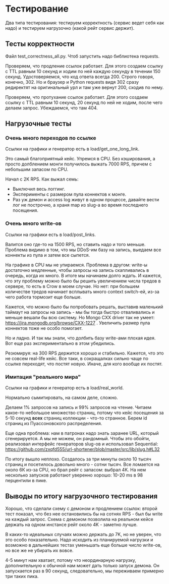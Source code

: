 # Тестирование

Два типа тестирования: тестируем корректность (сервис ведет себя как надо) и тестируем нагрузочно (какой рейт сервис держит).

## Тесты корректности

Файл test_correctness_all.py. Чтоб запустить надо библиотека requests.

Проверяем, что продление ссылок работает. Для этого создаем ссылку с TTL равным 10 секунд и ходим по ней каждую секунду в течении 150 секунд. Удостоверяемся, что код ответа всегда 200. Строго говоря, конечно, 302. Но и браузер и Python requests видя 302 сразу редиректят на оригинальный урл и там уже вернут 200, сходив по нему.

Проверяем, что протухание ссылок работает. Для этого создаем ссылку с TTL равным 10 секунд, 20 секунд по ней не ходим, после чего делаем запрос. Убеждаемся, что там 404.

## Нагрузочные тесты

### Очень много переходов по ссылке

Ссылки на графики и генератор есть в load/get_one_long_link.

Это самый благоприятный кейс. Упремся в CPU. Без кэширования, а просто долблением монги получилось выжать 7000 RPS, причем с небольшим запасом по CPU.

Начал с 2K RPS. Как выжал семь:
  - Выключил весь логгинг.
  - Эксперименты с размером пула коннектов к монге.
  - Раз уж демон и access log живут в одном процессе, давайте вести лог не построчно, а храня map из slug-а во время последнего посещения.

### Очень много write-ов

Ссылки на графики есть в load/post_links.

Валится оно где-то на 1500 RPS, но ставить надо и того меньше. Проблема видимо в том, что мы DDoS-им базу на запись, выедаем все коннекты из пула и затем все сыпется.

На графике в CPU мы не упираемся. Проблема в другом: write-ы достаточно медленные, чтобы запросы на запись скапливались в очередь, когда их много. В итоге мы начинаем долго ждать. И кажется, что эту проблему можно было бы решить увеличением числа тредов в сервере, то есть в Crow в моем случае. Но нет: при большем количестве тредов начинает всплывать много context switch-ей, из-за чего работа тормозит еще больше.

Кажется, что можно было бы попробовать решать, выставив маленький таймаут на запросы на запись - мы бы тогда быстро отваливались и меньше вешали бы всю систему. Но Mongo CXX driver так не умеет: https://jira.mongodb.org/browse/CXX-1227 .  Увеличить размер пула коннектов тоже не особо помогает.

Но и ладно. И так мы знали, что долбить базу write-ами плохая идея. Вот еще раз экспериментально в этом убедились.

Резюмируя: на 300 RPS держится хорошо и стабильно. Кажется, что это не совсем real-life кейс. Все таки, в сокращалках сильно чаще по ссылке переходят, что постят новую. Иначе, для кого вообще их постят.

### Имитация "реального мира"

Ссылки на графики и генератор есть в load/real_world.

Нормально сымитировать, на самом деле, сложно.

Делаем 1% запросов на запись и 99% запросов на чтение. Читаем какое-то небольшое множество страниц, потому что кейс посещения за 5-10 секунд  __всех__ страниц коллекции - что-то странное. Берем id страниц из Пуассоновского распределения.

Еще одна проблема: нам в патронах надо знать заранее URL, который сгенерируется. А мы не можем, он рандомный. Чтобы это обойти, реализовал интерфейс генераторов slug-ов и использовал Sequential: https://github.com/zxqfd555/url-shortener/blob/master/src/lib/slug.h#L32

По итогу вышло неплохо. Создалось за три минуты около 10 тысяч страниц и посетилось довольно много - сотни тысяч. Все ломается на около 6К из-за CPU, но брал рейт с запасом: выбрал 4K. На нем несколько запусков работают уверенно хорошо: 10-20 ms в 98 перцентили в пике.

## Выводы по итогу нагрузочного тестирования

Хорошо, что сделали схему с демоном и продлением ссылок: второй тест показал, что без нее остановились бы на сотнях RPS - был бы write на каждый запрос. Схема с демоном позволила на реальном кейсе держать на одном инстансе рейт около 4K - заметно лучше.

В каких-то идеальных случаях можно держать до 7K, но не уверен, что это особо показательно. Надо исходить из планируемой нагрузки и возможно в дальнейших тестах уменьшать еще больше число write-ов, но все же не убирать их вовсе.

4-5 минут нам хватает, потому что неординарную нагрузку, дополнительную к обычной нам может дать только запуск демона. Он запускается раз в 90 секунд, следовательно, мы переживаем примерно три таких пика.
